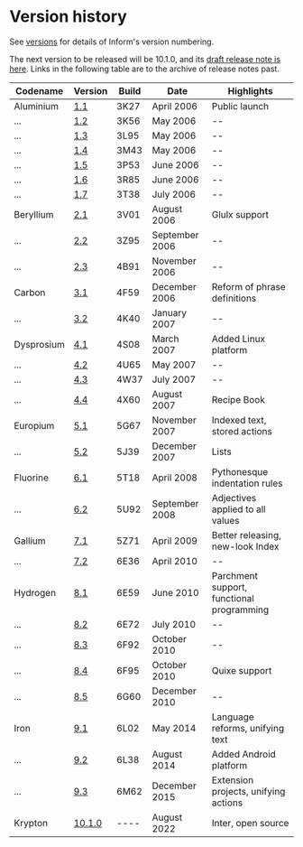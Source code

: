 # Version history

See [versions](versions.md) for details of Inform's version numbering.

The next version to be released will be 10.1.0, and its [draft release note is here](release/10-1-0.md).
Links in the following table are to the archive of release notes past.

Codename   | Version                     | Build | Date           | Highlights
---------- | --------------------------- | ----- | -------------- | ----------
Aluminium  | [1.1](release/1-1.md)       | 3K27  | April 2006     | Public launch
...        | [1.2](release/1-2.md)       | 3K56  | May 2006       | --
...        | [1.3](release/1-3.md)       | 3L95  | May 2006       | --
...        | [1.4](release/1-4.md)       | 3M43  | May 2006       | --
...        | [1.5](release/1-5.md)       | 3P53  | June 2006      | --
...        | [1.6](release/1-6.md)       | 3R85  | June 2006      | --
...        | [1.7](release/1-7.md)       | 3T38  | July 2006      | --
Beryllium  | [2.1](release/2-1.md)       | 3V01  | August 2006    | Glulx support
...        | [2.2](release/2-2.md)       | 3Z95  | September 2006 | --
...        | [2.3](release/2-3.md)       | 4B91  | November 2006  | --
Carbon     | [3.1](release/3-1.md)       | 4F59  | December 2006  | Reform of phrase definitions
...        | [3.2](release/3-2.md)       | 4K40  | January 2007   | --
Dysprosium | [4.1](release/4-1.md)       | 4S08  | March 2007     | Added Linux platform
...        | [4.2](release/4-2.md)       | 4U65  | May 2007       | --
...        | [4.3](release/4-3.md)       | 4W37  | July 2007      | --
...        | [4.4](release/4-4.md)       | 4X60  | August 2007    | Recipe Book
Europium   | [5.1](release/5-1.md)       | 5G67  | November 2007  | Indexed text, stored actions
...        | [5.2](release/5-2.md)       | 5J39  | December 2007  | Lists
Fluorine   | [6.1](release/6-1.md)       | 5T18  | April 2008     | Pythonesque indentation rules
...        | [6.2](release/6-2.md)       | 5U92  | September 2008 | Adjectives applied to all values
Gallium    | [7.1](release/7-1.md)       | 5Z71  | April 2009     | Better releasing, new-look Index
...        | [7.2](release/7-2.md)       | 6E36  | April 2010     | --
Hydrogen   | [8.1](release/8-1.md)       | 6E59  | June 2010      | Parchment support, functional programming
...        | [8.2](release/8-2.md)       | 6E72  | July 2010      | --
...        | [8.3](release/8-3.md)       | 6F92  | October 2010   | --
...        | [8.4](release/8-4.md)       | 6F95  | October 2010   | Quixe support
...        | [8.5](release/8-5.md)       | 6G60  | December 2010  | --
Iron       | [9.1](release/9-1.md)       | 6L02  | May 2014       | Language reforms, unifying text
...        | [9.2](release/9-2.md)       | 6L38  | August 2014    | Added Android platform
...        | [9.3](release/9-3.md)       | 6M62  | December 2015  | Extension projects, unifying actions
Krypton    | [10.1.0](release/10-1-0.md) | ----  | August 2022    | Inter, open source
